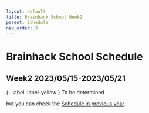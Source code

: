 ```yaml
---
layout: default
title: Brainhack School Week2
parent: Schedule
nav_order: 3
---
```


# Brainhack School Schedule 
## Week2 2023/05/15-2023/05/21

{: .label .label-yellow }
To be determined

but you can check the [Schedule in previous year](https://school-brainhack.github.io/schedule/).

